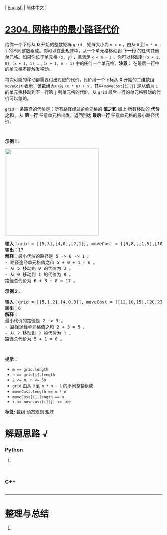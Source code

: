 | [English](README_EN.md) | 简体中文 |

# [2304. 网格中的最小路径代价](https://leetcode.cn/problems/minimum-path-cost-in-a-grid)
<p>给你一个下标从 <strong>0</strong> 开始的整数矩阵&nbsp;<code>grid</code> ，矩阵大小为 <code>m x n</code> ，由从 <code>0</code> 到 <code>m * n - 1</code> 的不同整数组成。你可以在此矩阵中，从一个单元格移动到 <strong>下一行</strong> 的任何其他单元格。如果你位于单元格 <code>(x, y)</code> ，且满足 <code>x &lt; m - 1</code> ，你可以移动到 <code>(x + 1, 0)</code>, <code>(x + 1, 1)</code>, ..., <code>(x + 1, n - 1)</code><strong> </strong>中的任何一个单元格。<strong>注意：</strong>&nbsp;在最后一行中的单元格不能触发移动。</p>

<p>每次可能的移动都需要付出对应的代价，代价用一个下标从 <strong>0</strong> 开始的二维数组 <code>moveCost</code> 表示，该数组大小为 <code>(m * n) x n</code> ，其中 <code>moveCost[i][j]</code> 是从值为 <code>i</code> 的单元格移动到下一行第 <code>j</code> 列单元格的代价。从&nbsp;<code>grid</code> 最后一行的单元格移动的代价可以忽略。</p>

<p><code>grid</code> 一条路径的代价是：所有路径经过的单元格的 <strong>值之和</strong> 加上 所有移动的 <strong>代价之和 </strong>。从 <strong>第一行</strong> 任意单元格出发，返回到达 <strong>最后一行</strong> 任意单元格的最小路径代价<em>。</em></p>

<p>&nbsp;</p>

<p><strong>示例 1：</strong></p>

<p><img alt="" src="https://assets.leetcode.com/uploads/2022/04/28/griddrawio-2.png" style="width: 301px; height: 281px;" /></p>

<pre>
<strong>输入：</strong>grid = [[5,3],[4,0],[2,1]], moveCost = [[9,8],[1,5],[10,12],[18,6],[2,4],[14,3]]
<strong>输出：</strong>17
<strong>解释：</strong>最小代价的路径是 5 -&gt; 0 -&gt; 1 。
- 路径途经单元格值之和 5 + 0 + 1 = 6 。
- 从 5 移动到 0 的代价为 3 。
- 从 0 移动到 1 的代价为 8 。
路径总代价为 6 + 3 + 8 = 17 。
</pre>

<p><strong>示例 2：</strong></p>

<pre>
<strong>输入：</strong>grid = [[5,1,2],[4,0,3]], moveCost = [[12,10,15],[20,23,8],[21,7,1],[8,1,13],[9,10,25],[5,3,2]]
<strong>输出：</strong>6
<strong>解释：</strong>
最小代价的路径是 2 -&gt; 3 。 
- 路径途经单元格值之和 2 + 3 = 5 。 
- 从 2 移动到 3 的代价为 1 。 
路径总代价为 5 + 1 = 6 。</pre>

<p>&nbsp;</p>

<p><strong>提示：</strong></p>

<ul>
	<li><code>m == grid.length</code></li>
	<li><code>n == grid[i].length</code></li>
	<li><code>2 &lt;= m, n &lt;= 50</code></li>
	<li><code>grid</code> 由从 <code>0</code> 到 <code>m * n - 1</code> 的不同整数组成</li>
	<li><code>moveCost.length == m * n</code></li>
	<li><code>moveCost[i].length == n</code></li>
	<li><code>1 &lt;= moveCost[i][j] &lt;= 100</code></li>
</ul>

**标签:**  [数组](https://leetcode.cn/tag/array) [动态规划](https://leetcode.cn/tag/dynamic-programming) [矩阵](https://leetcode.cn/tag/matrix) 
# 解题思路 √

### Python

1. 

```python

```


```python

```

### C++

```cpp

```

---



# 整理与总结

1. 